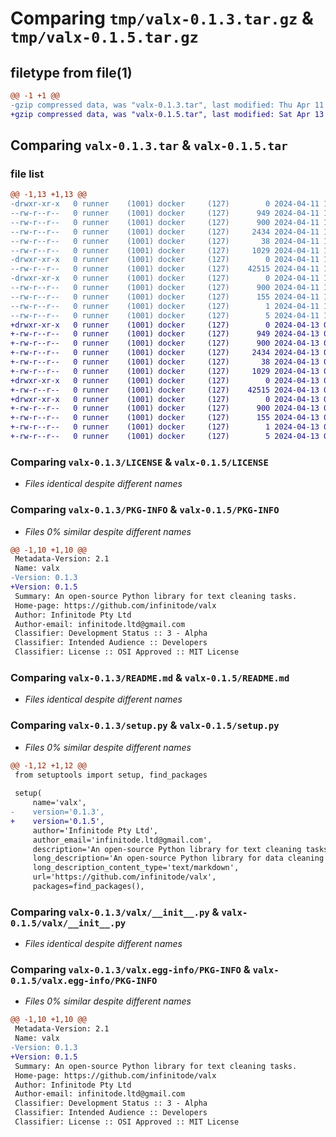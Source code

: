 # Comparing `tmp/valx-0.1.3.tar.gz` & `tmp/valx-0.1.5.tar.gz`

## filetype from file(1)

```diff
@@ -1 +1 @@
-gzip compressed data, was "valx-0.1.3.tar", last modified: Thu Apr 11 12:42:53 2024, max compression
+gzip compressed data, was "valx-0.1.5.tar", last modified: Sat Apr 13 07:20:12 2024, max compression
```

## Comparing `valx-0.1.3.tar` & `valx-0.1.5.tar`

### file list

```diff
@@ -1,13 +1,13 @@
-drwxr-xr-x   0 runner    (1001) docker     (127)        0 2024-04-11 12:42:53.973686 valx-0.1.3/
--rw-r--r--   0 runner    (1001) docker     (127)      949 2024-04-11 12:42:49.000000 valx-0.1.3/LICENSE
--rw-r--r--   0 runner    (1001) docker     (127)      900 2024-04-11 12:42:53.973686 valx-0.1.3/PKG-INFO
--rw-r--r--   0 runner    (1001) docker     (127)     2434 2024-04-11 12:42:49.000000 valx-0.1.3/README.md
--rw-r--r--   0 runner    (1001) docker     (127)       38 2024-04-11 12:42:53.973686 valx-0.1.3/setup.cfg
--rw-r--r--   0 runner    (1001) docker     (127)     1029 2024-04-11 12:42:53.000000 valx-0.1.3/setup.py
-drwxr-xr-x   0 runner    (1001) docker     (127)        0 2024-04-11 12:42:53.973686 valx-0.1.3/valx/
--rw-r--r--   0 runner    (1001) docker     (127)    42515 2024-04-11 12:42:49.000000 valx-0.1.3/valx/__init__.py
-drwxr-xr-x   0 runner    (1001) docker     (127)        0 2024-04-11 12:42:53.973686 valx-0.1.3/valx.egg-info/
--rw-r--r--   0 runner    (1001) docker     (127)      900 2024-04-11 12:42:53.000000 valx-0.1.3/valx.egg-info/PKG-INFO
--rw-r--r--   0 runner    (1001) docker     (127)      155 2024-04-11 12:42:53.000000 valx-0.1.3/valx.egg-info/SOURCES.txt
--rw-r--r--   0 runner    (1001) docker     (127)        1 2024-04-11 12:42:53.000000 valx-0.1.3/valx.egg-info/dependency_links.txt
--rw-r--r--   0 runner    (1001) docker     (127)        5 2024-04-11 12:42:53.000000 valx-0.1.3/valx.egg-info/top_level.txt
+drwxr-xr-x   0 runner    (1001) docker     (127)        0 2024-04-13 07:20:12.269870 valx-0.1.5/
+-rw-r--r--   0 runner    (1001) docker     (127)      949 2024-04-13 07:20:09.000000 valx-0.1.5/LICENSE
+-rw-r--r--   0 runner    (1001) docker     (127)      900 2024-04-13 07:20:12.269870 valx-0.1.5/PKG-INFO
+-rw-r--r--   0 runner    (1001) docker     (127)     2434 2024-04-13 07:20:09.000000 valx-0.1.5/README.md
+-rw-r--r--   0 runner    (1001) docker     (127)       38 2024-04-13 07:20:12.269870 valx-0.1.5/setup.cfg
+-rw-r--r--   0 runner    (1001) docker     (127)     1029 2024-04-13 07:20:12.000000 valx-0.1.5/setup.py
+drwxr-xr-x   0 runner    (1001) docker     (127)        0 2024-04-13 07:20:12.265870 valx-0.1.5/valx/
+-rw-r--r--   0 runner    (1001) docker     (127)    42515 2024-04-13 07:20:09.000000 valx-0.1.5/valx/__init__.py
+drwxr-xr-x   0 runner    (1001) docker     (127)        0 2024-04-13 07:20:12.265870 valx-0.1.5/valx.egg-info/
+-rw-r--r--   0 runner    (1001) docker     (127)      900 2024-04-13 07:20:12.000000 valx-0.1.5/valx.egg-info/PKG-INFO
+-rw-r--r--   0 runner    (1001) docker     (127)      155 2024-04-13 07:20:12.000000 valx-0.1.5/valx.egg-info/SOURCES.txt
+-rw-r--r--   0 runner    (1001) docker     (127)        1 2024-04-13 07:20:12.000000 valx-0.1.5/valx.egg-info/dependency_links.txt
+-rw-r--r--   0 runner    (1001) docker     (127)        5 2024-04-13 07:20:12.000000 valx-0.1.5/valx.egg-info/top_level.txt
```

### Comparing `valx-0.1.3/LICENSE` & `valx-0.1.5/LICENSE`

 * *Files identical despite different names*

### Comparing `valx-0.1.3/PKG-INFO` & `valx-0.1.5/PKG-INFO`

 * *Files 0% similar despite different names*

```diff
@@ -1,10 +1,10 @@
 Metadata-Version: 2.1
 Name: valx
-Version: 0.1.3
+Version: 0.1.5
 Summary: An open-source Python library for text cleaning tasks.
 Home-page: https://github.com/infinitode/valx
 Author: Infinitode Pty Ltd
 Author-email: infinitode.ltd@gmail.com
 Classifier: Development Status :: 3 - Alpha
 Classifier: Intended Audience :: Developers
 Classifier: License :: OSI Approved :: MIT License
```

### Comparing `valx-0.1.3/README.md` & `valx-0.1.5/README.md`

 * *Files identical despite different names*

### Comparing `valx-0.1.3/setup.py` & `valx-0.1.5/setup.py`

 * *Files 0% similar despite different names*

```diff
@@ -1,12 +1,12 @@
 from setuptools import setup, find_packages
 
 setup(
     name='valx',
-    version='0.1.3',
+    version='0.1.5',
     author='Infinitode Pty Ltd',
     author_email='infinitode.ltd@gmail.com',
     description='An open-source Python library for text cleaning tasks.',
     long_description='An open-source Python library for data cleaning tasks. Includes profanity detection, and removal.',
     long_description_content_type='text/markdown',
     url='https://github.com/infinitode/valx',
     packages=find_packages(),
```

### Comparing `valx-0.1.3/valx/__init__.py` & `valx-0.1.5/valx/__init__.py`

 * *Files identical despite different names*

### Comparing `valx-0.1.3/valx.egg-info/PKG-INFO` & `valx-0.1.5/valx.egg-info/PKG-INFO`

 * *Files 0% similar despite different names*

```diff
@@ -1,10 +1,10 @@
 Metadata-Version: 2.1
 Name: valx
-Version: 0.1.3
+Version: 0.1.5
 Summary: An open-source Python library for text cleaning tasks.
 Home-page: https://github.com/infinitode/valx
 Author: Infinitode Pty Ltd
 Author-email: infinitode.ltd@gmail.com
 Classifier: Development Status :: 3 - Alpha
 Classifier: Intended Audience :: Developers
 Classifier: License :: OSI Approved :: MIT License
```

